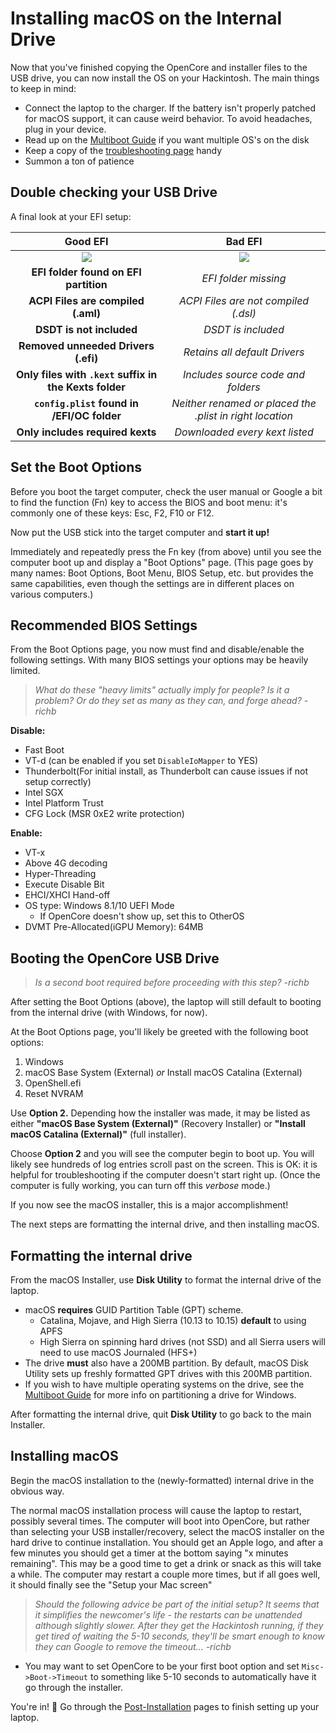 # Installing macOS on the Internal Drive

Now that you've finished copying the OpenCore and installer files to the
USB drive, you can now install the OS on your Hackintosh.
The main things to keep in mind:

* Connect the laptop to the charger.
If the battery isn't properly patched for macOS support, it can cause weird behavior.
To avoid headaches, plug in your device.
* Read up on the [Multiboot Guide](https://hackintosh-multiboot.gitbook.io/hackintosh-multiboot/)
if you want multiple OS's on the disk
* Keep a copy of the [troubleshooting page](https://dortania.github.io/OpenCore-Desktop-Guide/troubleshooting/troubleshooting.html) handy
* Summon a ton of patience

## Double checking your USB Drive

A final look at your EFI setup:

| Good EFI          |  Bad EFI |
:-------------------------:|:-------------------------:
![](/images/installation/install-md/good-efi.png)  |  ![](/images/installation/install-md/bad-efi.png) |
|  **EFI folder found on EFI partition** | *EFI folder missing* |
|  **ACPI Files are compiled (.aml)** | *ACPI Files are not compiled (.dsl)* |
|  **DSDT is not included** | *DSDT is included* |
|  **Removed unneeded Drivers (.efi)** | *Retains all default Drivers* |
|  **Only files with `.kext` suffix in the Kexts folder** | *Includes source code and folders* |
|  **`config.plist` found in /EFI/OC folder** | *Neither renamed or placed the .plist in right location* |
|  **Only includes required kexts** | *Downloaded every kext listed* |

## Set the Boot Options

Before you boot the target computer, check the user manual or Google a bit to find
the function (Fn) key to access the BIOS and boot menu:
it's commonly one of these keys: Esc, F2, F10 or F12.

Now put the USB stick into the target computer and **start it up!**

Immediately and repeatedly press the Fn key (from above) until you see
the computer boot up and display a "Boot Options" page.
(This page goes by many names: Boot Options, Boot Menu, BIOS Setup, etc. but provides the same capabilities,
even though the settings are in different places on various computers.)

## Recommended BIOS Settings

From the Boot Options page, you now must find and disable/enable the following settings.
With many BIOS settings your options may be heavily limited.

> *What do these "heavy limits" actually imply for people?
Is it a problem? Or do they set as many as they can, and forge ahead? -richb*

**Disable:**

* Fast Boot
* VT-d (can be enabled if you set `DisableIoMapper` to YES)
* Thunderbolt(For initial install, as Thunderbolt can cause issues if not setup correctly)
* Intel SGX
* Intel Platform Trust
* CFG Lock (MSR 0xE2 write protection)

**Enable:**

* VT-x
* Above 4G decoding
* Hyper-Threading
* Execute Disable Bit
* EHCI/XHCI Hand-off
* OS type: Windows 8.1/10 UEFI Mode
  * If OpenCore doesn't show up, set this to OtherOS
* DVMT Pre-Allocated(iGPU Memory): 64MB

## Booting the OpenCore USB Drive

> *Is a second boot required before proceeding with this step? -richb*

After setting the Boot Options (above), the laptop will still default to booting from the internal drive (with Windows, for now).

At the Boot Options page, you'll likely be greeted with the following boot options:

1. Windows
2. macOS Base System (External) *or* Install macOS Catalina (External)
3. OpenShell.efi
4. Reset NVRAM

Use **Option 2.**
Depending how the installer was made, it may be listed as either
**"macOS Base System (External)"** (Recovery Installer) or
**"Install macOS Catalina (External)"** (full installer).

Choose **Option 2** and you will see the computer begin to boot up.
You will likely see hundreds of log entries scroll past on the screen.
This is OK: it is helpful for troubleshooting if the computer doesn't start right up.
(Once the computer is fully working, you can turn off this *verbose* mode.)

If you now see the macOS installer, this is a major accomplishment!

The next steps are formatting the internal drive, and then installing macOS.

## Formatting the internal drive

From the macOS Installer, use **Disk Utility** to format the internal drive of the laptop.

* macOS **requires** GUID Partition Table (GPT) scheme.
  * Catalina, Mojave, and High Sierra (10.13 to 10.15) **default** to using APFS
  * High Sierra on spinning hard drives (not SSD) and all Sierra users will need to use macOS Journaled (HFS+)
* The drive **must** also have a 200MB partition.
By default, macOS Disk Utility sets up freshly formatted GPT drives with this 200MB partition.
* If you wish to have multiple operating systems on the drive,
see the [Multiboot Guide](https://hackintosh-multiboot.gitbook.io/hackintosh-multiboot/)
for more info on partitioning a drive for Windows.

After formatting the internal drive, quit **Disk Utility** to go back to the main Installer.

## Installing macOS

Begin the macOS installation to the (newly-formatted) internal drive in the obvious way.

The normal macOS installation process will cause the laptop to restart, possibly several times.
The computer will boot into OpenCore, but rather than selecting your USB installer/recovery,
select the macOS installer on the hard drive to continue installation.
You should get an Apple logo, and after a few minutes you should get a timer at the bottom saying "x minutes remaining".
This may be a good time to get a drink or snack as this will take a while.
The computer may restart a couple more times, but if all goes well, it should finally see the "Setup your Mac screen"

> *Should the following advice be part of the initial setup?
It seems that it simplifies the newcomer's life -
the restarts can be unattended although slightly slower.
After they get the Hackintosh running, if they get tired of waiting the 5-10 seconds,
they'll be smart enough to know they can Google to remove the timeout... -richb*

* You may want to set OpenCore to be your first boot option and set `Misc->Boot->Timeout` to something like 5-10 seconds to automatically have it go through the installer.

You're in! 🎉
Go through the [Post-Installation](../post-install/README.md) pages to finish setting up your laptop.
